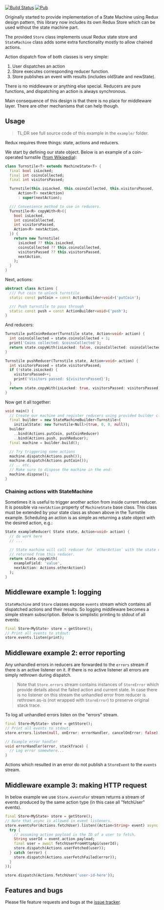 [![Build Status](https://travis-ci.org/pulyaevskiy/redux-machine.svg?branch=master)](https://travis-ci.org/pulyaevskiy/redux-machine) [![Pub](https://img.shields.io/pub/v/redux_machine.svg)](https://pub.dartlang.org/packages/redux_machine)

Originally started to provide implementation of a State Machine using
Redux design pattern, this library now includes its own Redux Store
which can be used without the state machine part.

The provided `Store` class implements usual Redux state store and `StateMachine`
class adds some extra functionality mostly to allow chained actions.

Action dispatch flow of both classes is very simple:

1. User dispatches an action
2. Store executes corresponding reducer function.
3. Store publishes an event with results (includes oldState and newState).

There is no middleware or anything else special. Reducers are pure functions,
and dispatching an action is always synchronous.

Main consequence of this design is that there is no place for middleware layer.
There are other mechanisms that can help though.

## Usage

> TL;DR see full source code of this example in the `example/` folder.

Redux requires three things: state, actions and reducers.

We start by defining our state object. Below is an example of a coin-operated
turnstile ([from Wikipedia][turnstile]):

```dart
class Turnstile<T> extends MachineState<T> {
  final bool isLocked;
  final int coinsCollected;
  final int visitorsPassed;

  Turnstile(this.isLocked, this.coinsCollected, this.visitorsPassed,
      Action<T> nextAction)
      : super(nextAction);

  /// Convenience method to use in reducers.
  Turnstile<R> copyWith<R>({
    bool isLocked,
    int coinsCollected,
    int visitorsPassed,
    Action<R> nextAction,
  }) {
    return new Turnstile(
      isLocked ?? this.isLocked,
      coinsCollected ?? this.coinsCollected,
      visitorsPassed ?? this.visitorsPassed,
      nextAction,
    );
  }
}
```

Next, actions:

```dart
abstract class Actions {
  /// Put coin to unlock turnstile
  static const putCoin = const ActionBuilder<void>('putCoin');

  /// Push turnstile to pass through
  static const push = const ActionBuilder<void>('push');
}
```

And reducers:

```dart
Turnstile putCoinReducer(Turnstile state, Action<void> action) {
  int coinsCollected = state.coinsCollected + 1;
  print('Coins collected: $coinsCollected');
  return state.copyWith(isLocked: false, coinsCollected: coinsCollected);
}

Turnstile pushReducer(Turnstile state, Action<void> action) {
  int visitorsPassed = state.visitorsPassed;
  if (!state.isLocked) {
    visitorsPassed++;
    print('Visitors passed: ${visitorsPassed}');
  }
  return state.copyWith(isLocked: true, visitorsPassed: visitorsPassed);
}
```

Now get it all together:

```dart
void main() {
  // Create our machine and register reducers using provided builder class:
  final builder = new StateMachineBuilder<Turnstile>(
    initialState: new Turnstile<Null>(true, 0, 0, null));
  builder
    ..bind(Actions.putCoin, putCoinReducer)
    ..bind(Actions.push, pushReducer);
  final machine = builder.build();

  // Try triggering some actions
  machine.dispatch(Actions.push());
  machine.dispatch(Actions.putCoin());
  // .. etc.
  // Make sure to dispose the machine in the end:
  machine.dispose();
}
```

### Chaining actions with StateMachine

Sometimes it is useful to trigger another action from inside current reducer.
It is possible via `nextAction` property of `MachineState` base class. This
class must be extended by your state class as shown above in the Turnstile
example. Scheduling an action is as simple as returning a state object
with the desired action, e.g.:

```dart
State exampleReducer( State state, Action<void> action) {
  // do work here
  // ...

  // State machine will call reducer for `otherAction` with the state object 
  // returned from this reducer.
  return state.copyWith(
    exampleField: 'value',
    nextAction: Actions.otherAction()
  );
}
```

## Middleware example 1: logging

`StateMachine` and `Store` classes expose `events` stream which
contains all dispatched actions and their results. So logging middleware
becomes a simple stream subscription. Below is simplistic printing to stdout
of all events:

```dart
final Store<MyState> store = getStore();
// Print all events to stdout:
store.events.listen(print);
```

## Middleware example 2: error reporting

Any unhandled errors in reducers are forwarded to the `errors` stream if there
is an active listener on it. If there is no active listener all errors are 
simply rethrown during dispatch.

> Note that `Store.errors` stream contains instances of `StoreError` which provide
> details about the failed action and current state. In case there is no
> listener on this stream the unhandled error from reducer is rethrown as-is
> (not wrapped with `StoreError`) to preserve original stack trace.

To log all unhandled errors listen on the "errors" stream.

```dart
final Store<MyState> store = getStore();
// Print all events to stdout:
store.errors.listen(null, onError: errorHandler, cancelOnError: false);

// Example error handler
void errorHandler(error, stackTrace) {
  // Log error somewhere...
}
```

Actions which resulted in an error do not publish a `StoreEvent` to the `events`
stream.

## Middleware example 3: making HTTP request

In below example we use `Store.eventsFor` stream returns a stream of events
produced by the same action type (in this case all "fetchUser" events).

```dart
final Store<MyState> store = getStore();
// Note that async is allowed in event listeners.
store.eventsFor(Actions.fetchUser).listen((Action<String> event) async {
  try {
    // assuming action payload is the ID of a user to fetch.
    String userId = event.action.payload; 
    final user = await fetchUserFromHttpApi(userId);
    store.dispatch(Actions.userFetched(user));
  } catch (error) {
    store.dispatch(Actions.userFetchFailed(error));
  }
});

store.dispatch(Actions.fetchUser('user-id-here'));
```

## Features and bugs

Please file feature requests and bugs at the [issue tracker][tracker].

[turnstile]: https://en.wikipedia.org/wiki/Finite-state_machine#Example:_coin-operated_turnstile
[tracker]: https://github.com/pulyaevskiy/redux-machine/issues
